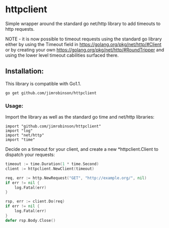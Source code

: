 # httpclient

Simple wrapper around the standard go net/http library to add timeouts
to http requests.

NOTE - it is now possible to timeout requests using the standard go library
either by using the Timeout field in https://golang.org/pkg/net/http/#Client
or by creating your own https://golang.org/pkg/net/http/#RoundTripper and
using the lower level timeout cabilities surfaced there.

## Installation:

This library is compatible with Go1.1.

```
go get github.com/jimrobinson/httpclient
```

### Usage:

Import the library as well as the standard go time and net/http
libraries:

```
import "github.com/jimrobinson/httpclient"
import "log"
import "net/http"
import "time"
```

Decide on a timeout for your client, and create a new
*httpclient.Client to dispatch your requests:

```go
timeout := time.Duration(1 * time.Second)
client := httpclient.NewClient(timeout)

req, err := http.NewRequest("GET", "http://example.org/", nil)
if err != nil {
	log.Fatal(err)
}

rsp, err := client.Do(req)
if err != nil {
	log.Fatal(err)
}
defer rsp.Body.Close()
```
